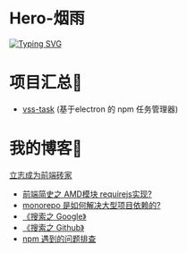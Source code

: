 # Hero-烟雨
[![Typing SVG](https://readme-typing-svg.demolab.com?font=Fira+Code&pause=1000&width=435&lines=%E7%83%9F%E9%9B%A8%E5%8F%AF%E4%B8%8D%E7%AD%89%E4%BD%A0%E2%9D%A4%EF%B8%8F)](https://git.io/typing-svg)

# 项目汇总🥇
- [vss-task](https://github.com/github262302/vss-task.git) (基于electron 的 npm 任务管理器)

# 我的博客🥤
[立志成为前端砖家](https://www.yuque.com/u21754242/zpfeub)
- [前端简史之 AMD模块 requirejs实现?](https://github.com/github262302/browser-requirejs-example.git)
- [monorepo 是如何解决大型项目依赖的?](https://github.com/github262302/example-workspace-monorepo.git)
- [《搜索之 Google》](https://www.yuque.com/u21754242/zpfeub/wd6xw93v5g6gqgig)
- [《搜索之 Github》](https://www.yuque.com/u21754242/zpfeub/lawgdasd0np0oali)
- [ npm 遇到的问题排查 ](./npm-issues.md)

<img src="https://github-readme-stats.vercel.app/api?username=github262302&show_icons=true&theme=radical&include_all_commits=true" alt="" srcset="">
